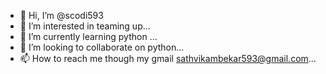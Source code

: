 - 👋 Hi, I’m @scodi593
- 👀 I’m interested in teaming up...
- 🌱 I’m currently learning python ...
- 💞️ I’m looking to collaborate on python...
- 📫 How to reach me though my gmail sathvikambekar593@gmail.com...

<!---
scodi593/scodi593 is a ✨ special ✨ repository because its `README.md` (this file) appears on your GitHub profile.
You can click the Preview link to take a look at your changes.
--->
